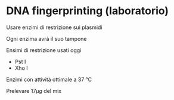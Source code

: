 # DNA fingerprinting (laboratorio)

Usare enzimi di restrizione sui plasmidi

Ogni enzima avrà il suo tampone

Ensimi di restrizione usati oggi

- Pst I
- Xho I

Enzimi con attività ottimale a 37 °C

Prelevare $17\mu g$ del mix
<!--stackedit_data:
eyJoaXN0b3J5IjpbNzA5MTQyMzk2XX0=
-->